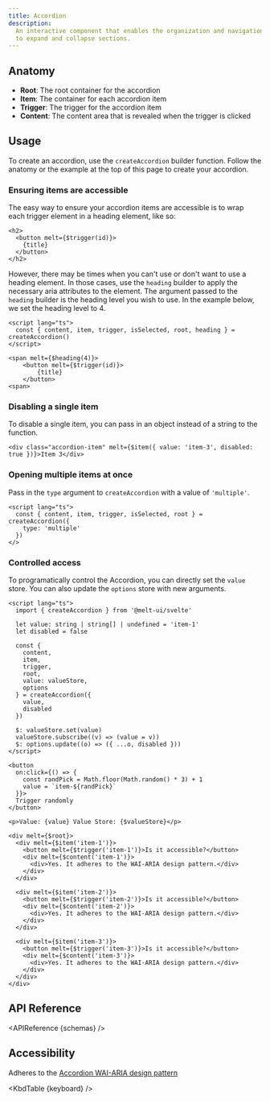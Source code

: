 ```yaml
---
title: Accordion
description:
  An interactive component that enables the organization and navigation of content by allowing users
  to expand and collapse sections.
---
```


<script>
    import { KbdTable, APIReference, Preview } from '$docs/components'
    export let schemas
    export let keyboard
    export let snippets
    export let previews
</script>

## Anatomy

- **Root**: The root container for the accordion
- **Item**: The container for each accordion item
- **Trigger**: The trigger for the accordion item
- **Content**: The content area that is revealed when the trigger is clicked

## Usage

To create an accordion, use the `createAccordion` builder function. Follow the anatomy or the
example at the top of this page to create your accordion.

### Ensuring items are accessible

The easy way to ensure your accordion items are accessible is to wrap each trigger element in a
heading element, like so:

```svelte
<h2>
  <button melt={$trigger(id)}>
    {title}
  </button>
</h2>
```

However, there may be times when you can't use or don't want to use a heading element. In those
cases, use the `heading` builder to apply the necessary aria attributes to the element. The argument
passed to the `heading` builder is the heading level you wish to use. In the example below, we set
the heading level to 4.

```svelte /heading/#hi
<script lang="ts">
  const { content, item, trigger, isSelected, root, heading } = createAccordion()
</script>
```

```svelte {1}
<span melt={$heading(4)}>
    <button melt={$trigger(id)}>
        {title}
    </button>
<span>
```

### Disabling a single item

To disable a single item, you can pass in an object instead of a string to the function.

```svelte /{ value: 'item-3', disabled: true }/#hi
<div class="accordion-item" melt={$item({ value: 'item-3', disabled: true })}>Item 3</div>
```

<Preview code={snippets.disabled}>
    <svelte:component this={previews.disabled} />
</Preview>

### Opening multiple items at once

Pass in the `type` argument to `createAccordion` with a value of `'multiple'`.

```svelte {3}
<script lang="ts">
  const { content, item, trigger, isSelected, root } = createAccordion({
    type: 'multiple'
  })
</>
```

<Preview code={snippets.multiple}>
    <svelte:component this={previews.multiple} />
</Preview>

### Controlled access

To programatically control the Accordion, you can directly set the `value` store. You can also
update the `options` store with new arguments.

```svelte {4,15,19,21}
<script lang="ts">
  import { createAccordion } from '@melt-ui/svelte'

  let value: string | string[] | undefined = 'item-1'
  let disabled = false

  const {
    content,
    item,
    trigger,
    root,
    value: valueStore,
    options
  } = createAccordion({
    value,
    disabled
  })

  $: valueStore.set(value)
  valueStore.subscribe((v) => (value = v))
  $: options.update((o) => ({ ...o, disabled }))
</script>

<button
  on:click={() => {
    const randPick = Math.floor(Math.random() * 3) + 1
    value = `item-${randPick}`
  }}>
  Trigger randomly
</button>

<p>Value: {value} Value Store: {$valueStore}</p>

<div melt={$root}>
  <div melt={$item('item-1')}>
    <button melt={$trigger('item-1')}>Is it accessible?</button>
    <div melt={$content('item-1')}>
      <div>Yes. It adheres to the WAI-ARIA design pattern.</div>
    </div>
  </div>

  <div melt={$item('item-2')}>
    <button melt={$trigger('item-2')}>Is it accessible?</button>
    <div melt={$content('item-2')}>
      <div>Yes. It adheres to the WAI-ARIA design pattern.</div>
    </div>
  </div>

  <div melt={$item('item-3')}>
    <button melt={$trigger('item-3')}>Is it accessible?</button>
    <div melt={$content('item-3')}>
      <div>Yes. It adheres to the WAI-ARIA design pattern.</div>
    </div>
  </div>
</div>
```

## API Reference

<APIReference {schemas} />

## Accessibility

Adheres to the
[Accordion WAI-ARIA design pattern](https://www.w3.org/WAI/ARIA/apg/patterns/accordion/)

<KbdTable {keyboard} />

